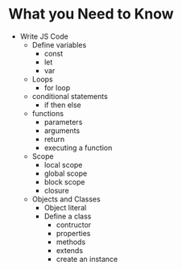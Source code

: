 # What you Need to Know 

- Write JS Code
	- Define variables
		- const 
		- let
		- var 
	- Loops 
		- for loop
	- conditional statements
		- if then else 
	- functions 
		- parameters 
		- arguments 
		- return 
		- executing a function
	- Scope
		- local scope 
		- global scope 
		- block scope
		- closure 
	- Objects and Classes 
		- Object literal
		- Define a class 
			- contructor 
			- properties 
			- methods 
			- extends 
			- create an instance
		